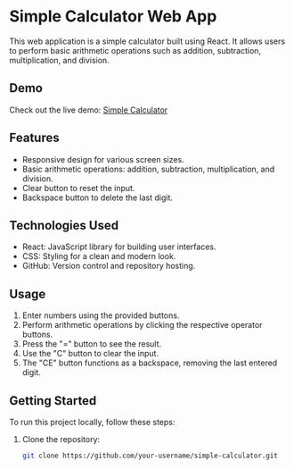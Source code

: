 # Simple Calculator Web App

This web application is a simple calculator built using React. It allows users to perform basic arithmetic operations such as addition, subtraction, multiplication, and division.

## Demo

Check out the live demo: [Simple Calculator](https://simple-calculator-cutm.onrender.com/)

## Features

- Responsive design for various screen sizes.
- Basic arithmetic operations: addition, subtraction, multiplication, and division.
- Clear button to reset the input.
- Backspace button to delete the last digit.

## Technologies Used

- React: JavaScript library for building user interfaces.
- CSS: Styling for a clean and modern look.
- GitHub: Version control and repository hosting.

## Usage

1. Enter numbers using the provided buttons.
2. Perform arithmetic operations by clicking the respective operator buttons.
3. Press the "=" button to see the result.
4. Use the "C" button to clear the input.
5. The "CE" button functions as a backspace, removing the last entered digit.

## Getting Started

To run this project locally, follow these steps:

1. Clone the repository:

   ```bash
   git clone https://github.com/your-username/simple-calculator.git
